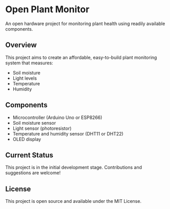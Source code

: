 # Open Plant Monitor

An open hardware project for monitoring plant health using readily available components.

## Overview

This project aims to create an affordable, easy-to-build plant monitoring system that measures:
- Soil moisture
- Light levels
- Temperature
- Humidity

## Components

- Microcontroller (Arduino Uno or ESP8266)
- Soil moisture sensor
- Light sensor (photoresistor)
- Temperature and humidity sensor (DHT11 or DHT22)
- OLED display

## Current Status

This project is in the initial development stage. Contributions and suggestions are welcome!

## License

This project is open source and available under the MIT License.